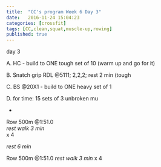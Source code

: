 ```yaml
---
title:  "CC's program Week 6 Day 3"
date:   2016-11-24 15:04:23
categories: [crossfit]
tags: [CC,clean,squat,muscle-up,rowing]
published: true
---
```

day 3

A. HC - build to ONE tough set of 10 (warm up and go for it)

B. Snatch grip RDL @5111; 2,2,2; rest 2 min (tough

C. BS @20X1 - build to ONE heavy set of 1

D. for time: 15 sets of 3 unbroken mu

+

Row 500m @1:51.0  
_rest walk 3 min_  
x 4

_rest 6 min_

Row 500m @1:51.0
_rest walk 3 min_
x 4
